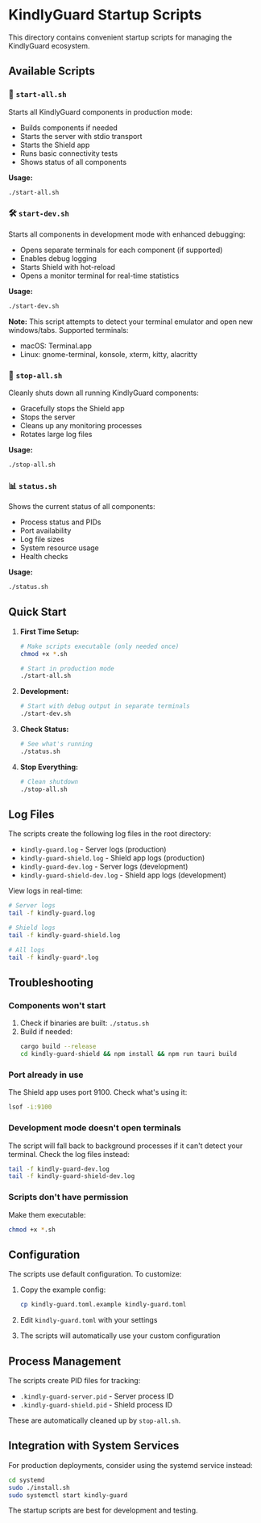 # KindlyGuard Startup Scripts

This directory contains convenient startup scripts for managing the KindlyGuard ecosystem.

## Available Scripts

### 🚀 `start-all.sh`
Starts all KindlyGuard components in production mode:
- Builds components if needed
- Starts the server with stdio transport
- Starts the Shield app
- Runs basic connectivity tests
- Shows status of all components

**Usage:**
```bash
./start-all.sh
```

### 🛠️ `start-dev.sh`
Starts all components in development mode with enhanced debugging:
- Opens separate terminals for each component (if supported)
- Enables debug logging
- Starts Shield with hot-reload
- Opens a monitor terminal for real-time statistics

**Usage:**
```bash
./start-dev.sh
```

**Note:** This script attempts to detect your terminal emulator and open new windows/tabs. Supported terminals:
- macOS: Terminal.app
- Linux: gnome-terminal, konsole, xterm, kitty, alacritty

### 🛑 `stop-all.sh`
Cleanly shuts down all running KindlyGuard components:
- Gracefully stops the Shield app
- Stops the server
- Cleans up any monitoring processes
- Rotates large log files

**Usage:**
```bash
./stop-all.sh
```

### 📊 `status.sh`
Shows the current status of all components:
- Process status and PIDs
- Port availability
- Log file sizes
- System resource usage
- Health checks

**Usage:**
```bash
./status.sh
```

## Quick Start

1. **First Time Setup:**
   ```bash
   # Make scripts executable (only needed once)
   chmod +x *.sh
   
   # Start in production mode
   ./start-all.sh
   ```

2. **Development:**
   ```bash
   # Start with debug output in separate terminals
   ./start-dev.sh
   ```

3. **Check Status:**
   ```bash
   # See what's running
   ./status.sh
   ```

4. **Stop Everything:**
   ```bash
   # Clean shutdown
   ./stop-all.sh
   ```

## Log Files

The scripts create the following log files in the root directory:
- `kindly-guard.log` - Server logs (production)
- `kindly-guard-shield.log` - Shield app logs (production)
- `kindly-guard-dev.log` - Server logs (development)
- `kindly-guard-shield-dev.log` - Shield app logs (development)

View logs in real-time:
```bash
# Server logs
tail -f kindly-guard.log

# Shield logs
tail -f kindly-guard-shield.log

# All logs
tail -f kindly-guard*.log
```

## Troubleshooting

### Components won't start
1. Check if binaries are built: `./status.sh`
2. Build if needed:
   ```bash
   cargo build --release
   cd kindly-guard-shield && npm install && npm run tauri build
   ```

### Port already in use
The Shield app uses port 9100. Check what's using it:
```bash
lsof -i:9100
```

### Development mode doesn't open terminals
The script will fall back to background processes if it can't detect your terminal.
Check the log files instead:
```bash
tail -f kindly-guard-dev.log
tail -f kindly-guard-shield-dev.log
```

### Scripts don't have permission
Make them executable:
```bash
chmod +x *.sh
```

## Configuration

The scripts use default configuration. To customize:

1. Copy the example config:
   ```bash
   cp kindly-guard.toml.example kindly-guard.toml
   ```

2. Edit `kindly-guard.toml` with your settings

3. The scripts will automatically use your custom configuration

## Process Management

The scripts create PID files for tracking:
- `.kindly-guard-server.pid` - Server process ID
- `.kindly-guard-shield.pid` - Shield process ID

These are automatically cleaned up by `stop-all.sh`.

## Integration with System Services

For production deployments, consider using the systemd service instead:
```bash
cd systemd
sudo ./install.sh
sudo systemctl start kindly-guard
```

The startup scripts are best for development and testing.